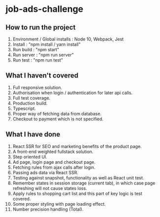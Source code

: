 # job-ads-challenge

## How to run the project
1. Environment / Global installs : Node 10, Webpack, Jest 
2. Install : "npm install / yarn install" 
3. Run build : "npm start" 
4. Run server : "npm run server" 
5. Run test : "npm run test"

## What I haven't covered
1. Full responsive solution.
2. Authorisation when login / authentication for later api calls.
3. Full test coverage.
4. Production build.
5. Typescript.
6. Proper way of fetching data from database. 
7. Checkout to payment which is not specified. 

## What I have done
1. React SSR for SEO and marketing benefits of the product page. 
2. A front-end weighted fullstack solution.
3. Step oriented UI. 
4. Ad page, login page and checkout page. 
5. Fetching rules from ajax calls after login. 
6. Passing ads data via React SSR. 
7. Testing against snapshot, functionality as well as React unit test. 
8. Remember states in session storage (current tab), in which case page refreshing will not cause states loss. 
9. Apply rules to shopping cart list and this part of key logic is test covered. 
10. Some proper styling with page loading effect. 
11. Number precision handling (Total).